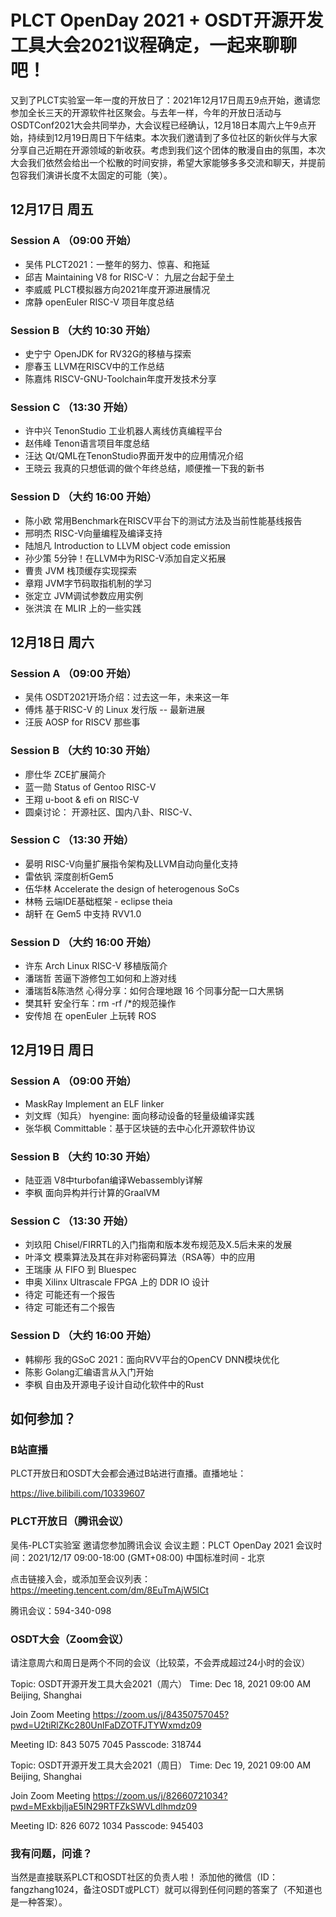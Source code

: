 # PLCT OpenDay 2021 + OSDT开源开发工具大会2021议程确定，一起来聊聊吧！

又到了PLCT实验室一年一度的开放日了：2021年12月17日周五9点开始，邀请您参加全长三天的开源软件社区聚会。与去年一样，今年的开放日活动与OSDTConf2021大会共同举办，大会议程已经确认，12月18日本周六上午9点开始，持续到12月19日周日下午结束。本次我们邀请到了多位社区的新伙伴与大家分享自己近期在开源领域的新收获。考虑到我们这个团体的散漫自由的氛围，本次大会我们依然会给出一个松散的时间安排，希望大家能够多多交流和聊天，并提前包容我们演讲长度不太固定的可能（笑）。

## 12月17日 周五

### Session A （09:00 开始）

- 吴伟	PLCT2021：一整年的努力、惊喜、和拖延
- 邱吉	Maintaining V8 for RISC-V： 九层之台起于垒土
- 李威威	PLCT模拟器方向2021年度开源进展情况
- 席静	openEuler RISC-V 项目年度总结

### Session B （大约 10:30 开始）

- 史宁宁	OpenJDK for RV32G的移植与探索
- 廖春玉	LLVM在RISCV中的工作总结
- 陈嘉炜	RISCV-GNU-Toolchain年度开发技术分享

### Session C （13:30 开始）

- 许中兴	TenonStudio 工业机器人离线仿真编程平台
- 赵伟峰	Tenon语言项目年度总结
- 汪达	Qt/QML在TenonStudio界面开发中的应用情况介绍
- 王晓云	我真的只想低调的做个年终总结，顺便推一下我的新书

### Session D （大约 16:00 开始）

- 陈小欧	常用Benchmark在RISCV平台下的测试方法及当前性能基线报告
- 邢明杰	RISC-V向量编程及编译支持
- 陆旭凡	Introduction to LLVM object code emission
- 孙少策	5分钟！在LLVM中为RISC-V添加自定义拓展
- 曹贵	JVM 栈顶缓存实现探索
- 章翔	JVM字节码取指机制的学习
- 张定立	JVM调试参数应用实例
- 张洪滨	在 MLIR 上的一些实践

## 12月18日 周六

### Session A （09:00 开始）

- 吴伟	OSDT2021开场介绍：过去这一年，未来这一年
- 傅炜	基于RISC-V 的 Linux 发行版 -- 最新进展
- 汪辰	AOSP for RISCV 那些事

### Session B （大约 10:30 开始）

- 廖仕华	ZCE扩展简介
- 蓝一勋	Status of Gentoo RISC-V
- 王翔	u-boot & efi on RISC-V
- 圆桌讨论： 开源社区、国内八卦、RISC-V、

### Session C （13:30 开始）
- 晏明	RISC-V向量扩展指令架构及LLVM自动向量化支持
- 雷依钒	深度剖析Gem5
- 伍华林	Accelerate the design of heterogenous SoCs
- 林畅	云端IDE基础框架 - eclipse theia
- 胡轩	在 Gem5 中支持 RVV1.0
### Session D （大约 16:00 开始）
- 许东	Arch Linux RISC-V 移植版简介
- 潘瑞哲	苦逼下游修包工如何和上游对线
- 潘瑞哲&陈浩然	心得分享：如何合理地跟 16 个同事分配一口大黑锅
- 樊其轩	安全行车：rm -rf /*的规范操作
- 安传旭	在 openEuler 上玩转 ROS

## 12月19日 周日

### Session A （09:00 开始）
- MaskRay	Implement an ELF linker
- 刘文辉（知兵）	hyengine: 面向移动设备的轻量级编译实践
- 张华枫	Committable：基于区块链的去中心化开源软件协议
### Session B （大约 10:30 开始）
- 陆亚涵	V8中turbofan编译Webassembly详解
- 李枫	面向异构并行计算的GraalVM
### Session C （13:30 开始）
- 刘玖阳	Chisel/FIRRTL的入门指南和版本发布规范及X.5后未来的发展
- 叶泽文	模乘算法及其在非对称密码算法（RSA等）中的应用
- 王瑞康	从 FIFO 到 Bluespec
- 申奥	Xilinx Ultrascale FPGA 上的 DDR IO 设计
- 待定 可能还有一个报告
- 待定 可能还有二个报告
### Session D （大约 16:00 开始）
- 韩柳彤	我的GSoC 2021：面向RVV平台的OpenCV DNN模块优化
- 陈影	Golang汇编语言从入门开始
- 李枫	自由及开源电子设计自动化软件中的Rust

## 如何参加？

### B站直播
PLCT开放日和OSDT大会都会通过B站进行直播。直播地址：

https://live.bilibili.com/10339607

### PLCT开放日（腾讯会议）

吴伟-PLCT实验室 邀请您参加腾讯会议
会议主题：PLCT OpenDay 2021
会议时间：2021/12/17 09:00-18:00 (GMT+08:00) 中国标准时间 - 北京

点击链接入会，或添加至会议列表：
https://meeting.tencent.com/dm/8EuTmAjW5lCt

腾讯会议：594-340-098

### OSDT大会（Zoom会议）

请注意周六和周日是两个不同的会议（比较菜，不会弄成超过24小时的会议）

Topic: OSDT开源开发工具大会2021（周六）
Time: Dec 18, 2021 09:00 AM Beijing, Shanghai

Join Zoom Meeting
https://zoom.us/j/84350757045?pwd=U2tiRlZKc280UnlFaDZOTFJTYWxmdz09

Meeting ID: 843 5075 7045
Passcode: 318744

Topic: OSDT开源开发工具大会2021（周日）
Time: Dec 19, 2021 09:00 AM Beijing, Shanghai

Join Zoom Meeting
https://zoom.us/j/82660721034?pwd=MExkbjljaE5IN29RTFZkSWVLdlhmdz09

Meeting ID: 826 6072 1034
Passcode: 945403

### 我有问题，问谁？

当然是直接联系PLCT和OSDT社区的负责人啦！
添加他的微信（ID：fangzhang1024，备注OSDT或PLCT）就可以得到任何问题的答案了（不知道也是一种答案）。

